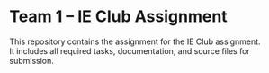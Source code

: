 # Team 1 – IE Club Assignment

This repository contains the assignment for the IE Club assignment.  
It includes all required tasks, documentation, and source files for submission.  

